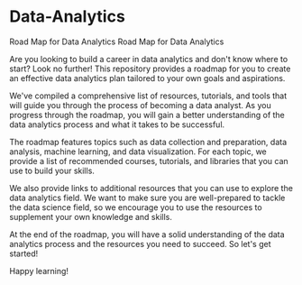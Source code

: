 # Data-Analytics
Road Map for Data Analytics
Road Map for Data Analytics

Are you looking to build a career in data analytics and don't know where to start? Look no further! This repository provides a roadmap for you to create an effective data analytics plan tailored to your own goals and aspirations.

We've compiled a comprehensive list of resources, tutorials, and tools that will guide you through the process of becoming a data analyst. As you progress through the roadmap, you will gain a better understanding of the data analytics process and what it takes to be successful.

The roadmap features topics such as data collection and preparation, data analysis, machine learning, and data visualization. For each topic, we provide a list of recommended courses, tutorials, and libraries that you can use to build your skills.

We also provide links to additional resources that you can use to explore the data analytics field. We want to make sure you are well-prepared to tackle the data science field, so we encourage you to use the resources to supplement your own knowledge and skills.

At the end of the roadmap, you will have a solid understanding of the data analytics process and the resources you need to succeed. So let's get started!

Happy learning!
